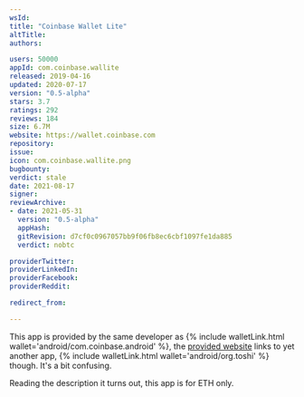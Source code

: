 ```yaml
---
wsId: 
title: "Coinbase Wallet Lite"
altTitle: 
authors:

users: 50000
appId: com.coinbase.wallite
released: 2019-04-16
updated: 2020-07-17
version: "0.5-alpha"
stars: 3.7
ratings: 292
reviews: 184
size: 6.7M
website: https://wallet.coinbase.com
repository: 
issue: 
icon: com.coinbase.wallite.png
bugbounty: 
verdict: stale
date: 2021-08-17
signer: 
reviewArchive:
- date: 2021-05-31
  version: "0.5-alpha"
  appHash: 
  gitRevision: d7cf0c0967057bb9f06fb8ec6cbf1097fe1da885
  verdict: nobtc

providerTwitter: 
providerLinkedIn: 
providerFacebook: 
providerReddit: 

redirect_from:

---
```



This app is provided by the same developer as
{% include walletLink.html wallet='android/com.coinbase.android' %}, the
[provided website](https://wallet.coinbase.com/) links to yet another app,
{% include walletLink.html wallet='android/org.toshi' %} though. It's a bit confusing.

Reading the description it turns out, this app is for ETH only.

